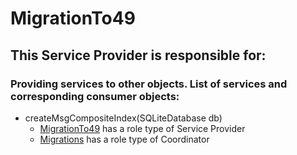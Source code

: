 # MigrationTo49
## This Service Provider is responsible for:
### Providing services to other objects. List of services and corresponding consumer objects: 
* createMsgCompositeIndex(SQLiteDatabase db)
	* [MigrationTo49](../ServiceProviders/MigrationTo49.md) has a role type of Service Provider
	* [Migrations](../Coordinators/Migrations.md) has a role type of Coordinator

